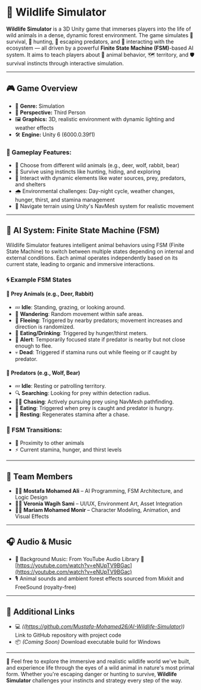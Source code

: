 # 🐾 Wildlife Simulator

**Wildlife Simulator** is a 3D Unity game that immerses players into the life of wild animals in a dense, dynamic forest environment. The game simulates 🦌 survival, 🐺 hunting, 🏃 escaping predators, and 🌲 interacting with the ecosystem — all driven by a powerful **Finite State Machine (FSM)**-based AI system. It aims to teach players about 🧬 animal behavior, 🗺️ territory, and 🛡️ survival instincts through interactive simulation.

---

## 🎮 Game Overview

* 🎯 **Genre:** Simulation
* 🧍 **Perspective:** Third Person
* 🖼️ **Graphics:** 3D, realistic environment with dynamic lighting and weather effects
* 🛠️ **Engine:** Unity 6 (6000.0.39f1)

### 🎯 Gameplay Features:

* 🐾 Choose from different wild animals (e.g., deer, wolf, rabbit, bear)
* 🧠 Survive using instincts like hunting, hiding, and exploring
* 🌊 Interact with dynamic elements like water sources, prey, predators, and shelters
* 🌧️ Environmental challenges: Day-night cycle, weather changes, hunger, thirst, and stamina management
* 🧭 Navigate terrain using Unity's NavMesh system for realistic movement

---

## 🧠 AI System: Finite State Machine (FSM)

Wildlife Simulator features intelligent animal behaviors using FSM (Finite State Machine) to switch between multiple states depending on internal and external conditions. Each animal operates independently based on its current state, leading to organic and immersive interactions.

### 🌀 Example FSM States

#### 🐇 Prey Animals (e.g., Deer, Rabbit)

* 💤 **Idle**: Standing, grazing, or looking around.
* 🚶 **Wandering**: Random movement within safe areas.
* 🏃 **Fleeing**: Triggered by nearby predators; movement increases and direction is randomized.
* 🍃 **Eating/Drinking**: Triggered by hunger/thirst meters.
* 👀 **Alert**: Temporarily focused state if predator is nearby but not close enough to flee.
* 💀 **Dead**: Triggered if stamina runs out while fleeing or if caught by predator.

#### 🐺 Predators (e.g., Wolf, Bear)

* 💤 **Idle**: Resting or patrolling territory.
* 🔍 **Searching**: Looking for prey within detection radius.
* 🏃‍♂️ **Chasing**: Actively pursuing prey using NavMesh pathfinding.
* 🍖 **Eating**: Triggered when prey is caught and predator is hungry.
* 🛌 **Resting**: Regenerates stamina after a chase.

### 🔄 FSM Transitions:

* 📍 Proximity to other animals
* ⚡ Current stamina, hunger, and thirst levels

---

## 👥 Team Members

* 👨‍💻 **Mostafa Mohamed Ali** – AI Programming, FSM Architecture, and Logic Design
* 🧑‍🎨 **Veronia Wagih Sami** – UI/UX, Environment Art, Asset Integration
* 👩‍🎞️ **Mariam Mohamed Monir** – Character Modeling, Animation, and Visual Effects

---

## 🎧 Audio & Music

* 🎵 Background Music: From YouTube Audio Library
  🔗 [https://youtube.com/watch?v=eNUpTV9BGac](https://youtube.com/watch?v=eNUpTV9BGac)
* 🎙️ Animal sounds and ambient forest effects sourced from Mixkit and FreeSound (royalty-free)

---

## 🔗 Additional Links

* 💻 *((https://github.com/Mustafa-Mohamed26/AI-Wildlife-Simulator))* Link to GitHub repository with project code
* 📦 *(Coming Soon)* Download executable build for Windows

---

🌿 Feel free to explore the immersive and realistic wildlife world we've built, and experience life through the eyes of a wild animal in nature's most primal form. Whether you're escaping danger or hunting to survive, **Wildlife Simulator** challenges your instincts and strategy every step of the way.
